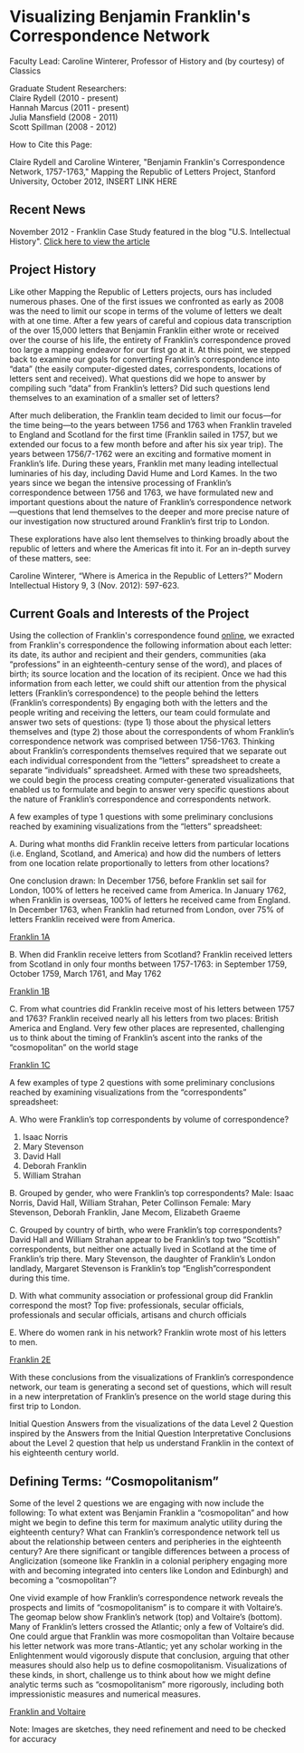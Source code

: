 Visualizing Benjamin Franklin's Correspondence Network
==================

Faculty Lead: Caroline Winterer, Professor of History and (by courtesy) of Classics

Graduate Student Researchers:  
Claire Rydell (2010 - present)  
Hannah Marcus (2011 - present)  
Julia Mansfield (2008 - 2011)  
Scott Spillman (2008 - 2012)  

How to Cite this Page:

Claire Rydell and Caroline Winterer, "Benjamin Franklin's Correspondence Network, 1757-1763," Mapping the Republic of Letters Project, Stanford University, October 2012, INSERT LINK HERE

Recent News
-
November 2012 - Franklin Case Study featured in the blog "U.S. Intellectual History". [Click here to view the article]

Project History
-

Like other Mapping the Republic of Letters projects, ours has included numerous phases. One of the first issues we confronted as early as 2008 was the need to limit our scope in terms of the volume of letters we dealt with at one time. After a few years of careful and copious data transcription of the over 15,000 letters that Benjamin Franklin either wrote or received over the course of his life, the entirety of Franklin’s correspondence proved too large a mapping endeavor for our first go at it. At this point, we stepped back to examine our goals for converting Franklin’s correspondence into “data” (the easily computer-digested dates, correspondents, locations of letters sent and received). What questions did we hope to answer by compiling such “data” from Franklin’s letters? Did such questions lend themselves to an examination of a smaller set of letters?

After much deliberation, the Franklin team decided to limit our focus—for the time being—to the years between 1756 and 1763 when Franklin traveled to England and Scotland for the first time (Franklin sailed in 1757, but we extended our focus to a few month before and after his six year trip). The years between 1756/7-1762 were an exciting and formative moment in Franklin’s life. During these years, Franklin met many leading intellectual luminaries of his day, including David Hume and Lord Kames. In the two years since we began the intensive processing of Franklin’s correspondence between 1756 and 1763, we have formulated new and important questions about the nature of Franklin’s correspondence network—questions that lend themselves to the deeper and more precise nature of our investigation now structured around Franklin’s first trip to London.

These explorations have also lent themselves to thinking broadly about the republic of letters and where the Americas fit into it. For an in-depth survey of these matters, see:

Caroline Winterer, “Where is America in the Republic of Letters?” Modern Intellectual
History 9, 3 (Nov. 2012): 597-623.

Current Goals and Interests of the Project
-
Using the collection of Franklin's correspondence found [online], we exracted from Franklin's correspondence the following information about each letter: its date, its author and recipient and their genders, communities (aka “professions” in an eighteenth-century sense of the word), and places of birth; its source location and the location of its recipient. Once we had this information from each letter, we could shift our attention from the physical letters (Franklin’s correspondence) to the people behind the letters (Franklin’s correspondents) By engaging both with the letters and the people writing and receiving the letters, our team could formulate and answer two sets of questions: (type 1) those about the physical letters themselves and (type 2) those about the correspondents of whom Franklin’s correspondence network was comprised between 1756-1763. Thinking about Franklin’s correspondents themselves required that we separate out each individual correspondent from the “letters” spreadsheet to create a separate “individuals” spreadsheet. Armed with these two spreadsheets, we could begin the process creating computer-generated visualizations that enabled us to formulate and begin to answer very specific questions about the nature of Franklin’s correspondence and correspondents network.

A few examples of type 1 questions with some preliminary conclusions reached by examining visualizations from the “letters” spreadsheet:

A. During what months did Franklin receive letters from particular locations (i.e. England, Scotland, and America) and how did the numbers of letters from one location relate proportionally to letters from other locations?

One conclusion drawn: In December 1756, before Franklin set sail for London, 100% of letters he received came from America. In January 1762, when Franklin is overseas, 100% of letters he received came from England. In December 1763, when Franklin had returned from London, over 75% of letters Franklin received were from America.

[Franklin 1A]

B. When did Franklin receive letters from Scotland?
Franklin received letters from Scotland in only four months between 1757-1763: in September 1759, October 1759, March 1761, and May 1762

[Franklin 1B]

C. From what countries did Franklin receive most of his letters between 1757 and 1763?
Franklin received nearly all his letters from two places: British America and England. Very few other places are represented, challenging us to think about the timing of Franklin’s ascent into the ranks of the “cosmopolitan” on the world stage

[Franklin 1C]

A few examples of type 2 questions with some preliminary conclusions reached by examining visualizations from the “correspondents” spreadsheet:

A. Who were Franklin’s top correspondents by volume of correspondence?
1. Isaac Norris
2. Mary Stevenson
3. David Hall 
4. Deborah Franklin
5. William Strahan

B. Grouped by gender, who were Franklin’s top correspondents?
Male: Isaac Norris, David Hall, William Strahan, Peter Collinson
Female: Mary Stevenson, Deborah Franklin, Jane Mecom, Elizabeth Graeme

C. Grouped by country of birth, who were Franklin’s top correspondents?
David Hall and William Strahan appear to be Franklin’s top two “Scottish” correspondents, but neither one actually lived in Scotland at the time of Franklin’s trip there. Mary Stevenson, the daughter of Franklin’s London landlady, Margaret Stevenson is Franklin’s top “English”correspondent during this time.

D. With what community association or professional group did Franklin correspond the most?
Top five: professionals, secular officials, professionals and secular officials, artisans and church officials

E. Where do women rank in his network? Franklin wrote most of his letters to men.

[Franklin 2E]

With these conclusions from the visualizations of Franklin’s correspondence network, our team is generating a second set of questions, which will result in a new interpretation of Franklin’s presence on the world stage during this first trip to London.

Initial Question Answers from the visualizations of the data Level 2 Question inspired by the Answers from the Initial Question Interpretative Conclusions about the Level 2 question that help us understand Franklin in the context of his eighteenth century world.

Defining Terms: “Cosmopolitanism”
-

Some of the level 2 questions we are engaging with now include the following:
To what extent was Benjamin Franklin a “cosmopolitan” and how might we begin to define this term for maximum analytic utility during the eighteenth century? What can Franklin’s correspondence network tell us about the relationship between centers and peripheries in the eighteenth century? Are there significant or tangible differences between a process of Anglicization (someone like Franklin in a colonial periphery engaging more with and becoming integrated into centers like London and Edinburgh) and becoming a “cosmopolitan”?

One vivid example of how Franklin’s correspondence network reveals the prospects and limits of “cosmopolitanism” is to compare it with Voltaire’s. The geomap below show Franklin’s network (top) and Voltaire’s (bottom). Many of Franklin’s letters crossed the Atlantic; only a few of Voltaire’s did. One could argue that Franklin was more cosmopolitan than Voltaire because his letter network was more trans-Atlantic; yet any scholar working in the Enlightenment would vigorously dispute that conclusion, arguing that other measures should also help us to define cosmopolitanism. Visualizations of these kinds, in short, challenge us to think about how we might define analytic terms such as “cosmopolitanism” more rigorously, including both impressionistic measures and numerical measures.

[Franklin and Voltaire]

Note: Images are sketches, they need refinement and need to be checked for accuracy

[click here to view the article]: http://us-intellectual-history.blogspot.com/2012/11/was-america-part-of-republic-of-letters.html
[online]: http://www.franklinpapers.org/franklin/
[franklin 1a]: https://stanford.box.com/franklin1a
[franklin 1b]: https://stanford.box.com/franklin1b
[franklin 1c]: https://stanford.box.com/franklin1c
[franklin 2e]: https://stanford.box.com/franklin2e
[franklin and voltaire]: https://stanford.box.com/franklinvsvoltaire

